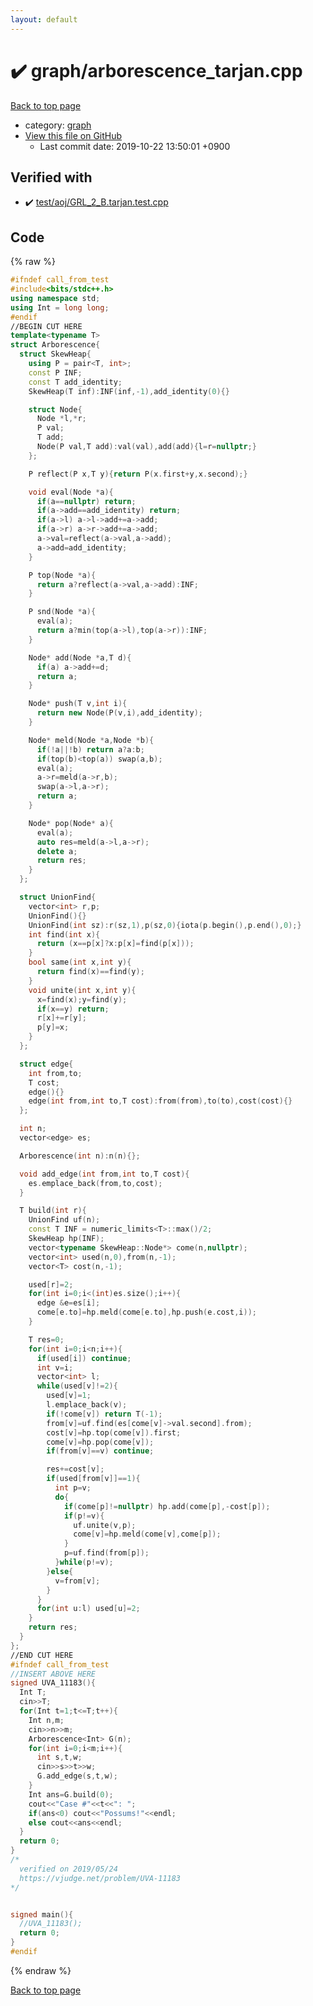 ```yaml
---
layout: default
---
```


<!-- mathjax config similar to math.stackexchange -->
<script type="text/javascript" async
  src="https://cdnjs.cloudflare.com/ajax/libs/mathjax/2.7.5/MathJax.js?config=TeX-MML-AM_CHTML">
</script>
<script type="text/x-mathjax-config">
  MathJax.Hub.Config({
    TeX: { equationNumbers: { autoNumber: "AMS" }},
    tex2jax: {
      inlineMath: [ ['$','$'] ],
      processEscapes: true
    },
    "HTML-CSS": { matchFontHeight: false },
    displayAlign: "left",
    displayIndent: "2em"
  });
</script>

<script type="text/javascript" src="https://cdnjs.cloudflare.com/ajax/libs/jquery/3.4.1/jquery.min.js"></script>
<script src="https://cdn.jsdelivr.net/npm/jquery-balloon-js@1.1.2/jquery.balloon.min.js" integrity="sha256-ZEYs9VrgAeNuPvs15E39OsyOJaIkXEEt10fzxJ20+2I=" crossorigin="anonymous"></script>
<script type="text/javascript" src="../../assets/js/copy-button.js"></script>
<link rel="stylesheet" href="../../assets/css/copy-button.css" />


# :heavy_check_mark: graph/arborescence_tarjan.cpp

<a href="../../index.html">Back to top page</a>

* category: <a href="../../index.html#f8b0b924ebd7046dbfa85a856e4682c8">graph</a>
* <a href="{{ site.github.repository_url }}/blob/master/graph/arborescence_tarjan.cpp">View this file on GitHub</a>
    - Last commit date: 2019-10-22 13:50:01 +0900




## Verified with

* :heavy_check_mark: <a href="../../verify/test/aoj/GRL_2_B.tarjan.test.cpp.html">test/aoj/GRL_2_B.tarjan.test.cpp</a>


## Code

<a id="unbundled"></a>
{% raw %}
```cpp
#ifndef call_from_test
#include<bits/stdc++.h>
using namespace std;
using Int = long long;
#endif
//BEGIN CUT HERE
template<typename T>
struct Arborescence{
  struct SkewHeap{
    using P = pair<T, int>;
    const P INF;
    const T add_identity;
    SkewHeap(T inf):INF(inf,-1),add_identity(0){}

    struct Node{
      Node *l,*r;
      P val;
      T add;
      Node(P val,T add):val(val),add(add){l=r=nullptr;}
    };

    P reflect(P x,T y){return P(x.first+y,x.second);}

    void eval(Node *a){
      if(a==nullptr) return;
      if(a->add==add_identity) return;
      if(a->l) a->l->add+=a->add;
      if(a->r) a->r->add+=a->add;
      a->val=reflect(a->val,a->add);
      a->add=add_identity;
    }

    P top(Node *a){
      return a?reflect(a->val,a->add):INF;
    }

    P snd(Node *a){
      eval(a);
      return a?min(top(a->l),top(a->r)):INF;
    }

    Node* add(Node *a,T d){
      if(a) a->add+=d;
      return a;
    }

    Node* push(T v,int i){
      return new Node(P(v,i),add_identity);
    }

    Node* meld(Node *a,Node *b){
      if(!a||!b) return a?a:b;
      if(top(b)<top(a)) swap(a,b);
      eval(a);
      a->r=meld(a->r,b);
      swap(a->l,a->r);
      return a;
    }

    Node* pop(Node* a){
      eval(a);
      auto res=meld(a->l,a->r);
      delete a;
      return res;
    }
  };

  struct UnionFind{
    vector<int> r,p;
    UnionFind(){}
    UnionFind(int sz):r(sz,1),p(sz,0){iota(p.begin(),p.end(),0);}
    int find(int x){
      return (x==p[x]?x:p[x]=find(p[x]));
    }
    bool same(int x,int y){
      return find(x)==find(y);
    }
    void unite(int x,int y){
      x=find(x);y=find(y);
      if(x==y) return;
      r[x]+=r[y];
      p[y]=x;
    }
  };

  struct edge{
    int from,to;
    T cost;
    edge(){}
    edge(int from,int to,T cost):from(from),to(to),cost(cost){}
  };

  int n;
  vector<edge> es;

  Arborescence(int n):n(n){};

  void add_edge(int from,int to,T cost){
    es.emplace_back(from,to,cost);
  }

  T build(int r){
    UnionFind uf(n);
    const T INF = numeric_limits<T>::max()/2;
    SkewHeap hp(INF);
    vector<typename SkewHeap::Node*> come(n,nullptr);
    vector<int> used(n,0),from(n,-1);
    vector<T> cost(n,-1);

    used[r]=2;
    for(int i=0;i<(int)es.size();i++){
      edge &e=es[i];
      come[e.to]=hp.meld(come[e.to],hp.push(e.cost,i));
    }

    T res=0;
    for(int i=0;i<n;i++){
      if(used[i]) continue;
      int v=i;
      vector<int> l;
      while(used[v]!=2){
        used[v]=1;
        l.emplace_back(v);
        if(!come[v]) return T(-1);
        from[v]=uf.find(es[come[v]->val.second].from);
        cost[v]=hp.top(come[v]).first;
        come[v]=hp.pop(come[v]);
        if(from[v]==v) continue;

        res+=cost[v];
        if(used[from[v]]==1){
          int p=v;
          do{
            if(come[p]!=nullptr) hp.add(come[p],-cost[p]);
            if(p!=v){
              uf.unite(v,p);
              come[v]=hp.meld(come[v],come[p]);
            }
            p=uf.find(from[p]);
          }while(p!=v);
        }else{
          v=from[v];
        }
      }
      for(int u:l) used[u]=2;
    }
    return res;
  }
};
//END CUT HERE
#ifndef call_from_test
//INSERT ABOVE HERE
signed UVA_11183(){
  Int T;
  cin>>T;
  for(Int t=1;t<=T;t++){
    Int n,m;
    cin>>n>>m;
    Arborescence<Int> G(n);
    for(int i=0;i<m;i++){
      int s,t,w;
      cin>>s>>t>>w;
      G.add_edge(s,t,w);
    }
    Int ans=G.build(0);
    cout<<"Case #"<<t<<": ";
    if(ans<0) cout<<"Possums!"<<endl;
    else cout<<ans<<endl;
  }
  return 0;
}
/*
  verified on 2019/05/24
  https://vjudge.net/problem/UVA-11183
*/


signed main(){
  //UVA_11183();
  return 0;
}
#endif

```
{% endraw %}

<a href="../../index.html">Back to top page</a>

